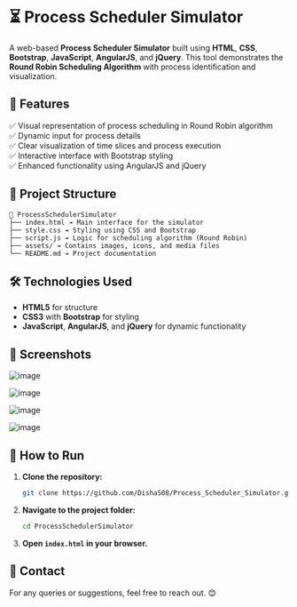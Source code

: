 # ⏳ Process Scheduler Simulator

A web-based **Process Scheduler Simulator** built using **HTML**, **CSS**, **Bootstrap**, **JavaScript**, **AngularJS**, and **jQuery**. This tool demonstrates the **Round Robin Scheduling Algorithm** with process identification and visualization.

## 🚀 Features

✅ Visual representation of process scheduling in Round Robin algorithm  
✅ Dynamic input for process details  
✅ Clear visualization of time slices and process execution  
✅ Interactive interface with Bootstrap styling  
✅ Enhanced functionality using AngularJS and jQuery  

## 📂 Project Structure

```
📂 ProcessSchedulerSimulator
├── index.html ➔ Main interface for the simulator
├── style.css ➔ Styling using CSS and Bootstrap
├── script.js ➔ Logic for scheduling algorithm (Round Robin)
├── assets/ ➔ Contains images, icons, and media files
└── README.md ➔ Project documentation
```

## 🛠️ Technologies Used

- **HTML5** for structure
- **CSS3** with **Bootstrap** for styling
- **JavaScript**, **AngularJS**, and **jQuery** for dynamic functionality

## 📸 Screenshots

![image](https://github.com/user-attachments/assets/7eaa5ad1-5f46-4e4d-8ae0-7723a5f46048)

![image](https://github.com/user-attachments/assets/22dd235b-049a-4e89-b84b-15f1a1ec6493)

![image](https://github.com/user-attachments/assets/4f3f3ff7-d609-4cbb-a6c7-b7bbf18b4413)

![image](https://github.com/user-attachments/assets/29d71ac8-dce6-4d9e-8304-c64a8e884871)


## 🚨 How to Run

1. **Clone the repository:**
   ```bash
   git clone https://github.com/DishaS08/Process_Scheduler_Simulator.git
   ```
2. **Navigate to the project folder:**
   ```bash
   cd ProcessSchedulerSimulator
   ```
3. **Open `index.html` in your browser.**

## 📧 Contact
For any queries or suggestions, feel free to reach out. 😊

